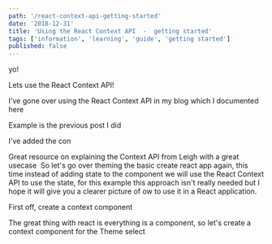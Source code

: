 ```yaml
---
path: '/react-context-api-getting-started'
date: '2018-12-31'
title: 'Using the React Context API  -  getting started'
tags: ['information', 'learning', 'guide', 'getting started']
published: false
---
```


yo!

Lets use the React Context API!

I've gone over using the React Context API in my blog which I
documented here

Example is the previous post I did

I've added the con

Great resource on explaining the Context API from Leigh with a great
usecase  So let's go over theming the basic create react app again,
this time instead of adding state to the component we will use the
React Context API to use the state, for this example this approach
isn't really needed but I hope it will give you a clearer picture of
ow to use it in a React application.

First off, create a context component

The great thing with react is everything is a component, so let's
create a context component for the Theme select
